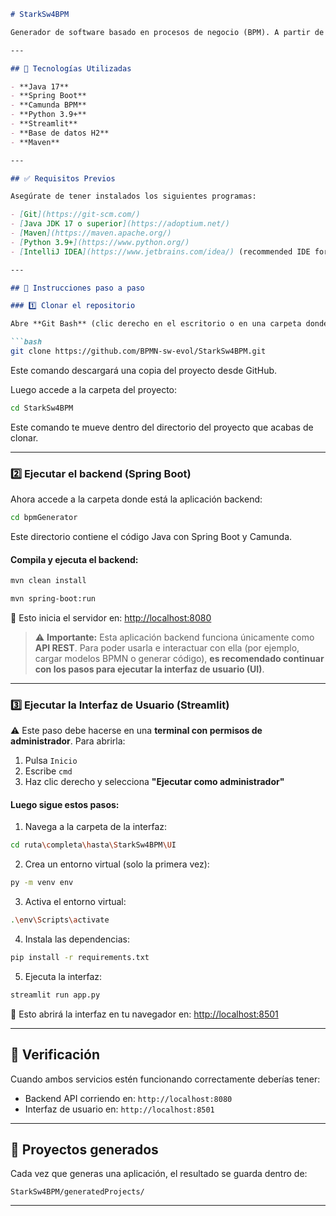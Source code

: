 ````markdown
# StarkSw4BPM

Generador de software basado en procesos de negocio (BPM). A partir de un modelo `.bpmn`, esta herramienta crea automáticamente un proyecto Spring Boot ejecutable con Camunda y una interfaz amigable en Streamlit para facilitar la configuración.

---

## 🧰 Tecnologías Utilizadas

- **Java 17**
- **Spring Boot**
- **Camunda BPM**
- **Python 3.9+**
- **Streamlit**
- **Base de datos H2**
- **Maven**

---

## ✅ Requisitos Previos

Asegúrate de tener instalados los siguientes programas:

- [Git](https://git-scm.com/)
- [Java JDK 17 o superior](https://adoptium.net/)
- [Maven](https://maven.apache.org/)
- [Python 3.9+](https://www.python.org/)
- [IntelliJ IDEA](https://www.jetbrains.com/idea/) (recommended IDE for Java development)

---

## 🚀 Instrucciones paso a paso

### 1️⃣ Clonar el repositorio

Abre **Git Bash** (clic derecho en el escritorio o en una carpeta donde quieras que quede el proyecto  y selecciona *"Open Git Bash Here"*) y escribe:

```bash
git clone https://github.com/BPMN-sw-evol/StarkSw4BPM.git
````

Este comando descargará una copia del proyecto desde GitHub.

Luego accede a la carpeta del proyecto:

```bash
cd StarkSw4BPM
```

Este comando te mueve dentro del directorio del proyecto que acabas de clonar.

---

### 2️⃣ Ejecutar el backend (Spring Boot)

Ahora accede a la carpeta donde está la aplicación backend:

```bash 
cd bpmGenerator
```

Este directorio contiene el código Java con Spring Boot y Camunda.

#### Compila y ejecuta el backend:

```bash 
mvn clean install
```

```bash
mvn spring-boot:run
```

🔗 Esto inicia el servidor en: [http://localhost:8080](http://localhost:8080)

> ⚠️ **Importante:** Esta aplicación backend funciona únicamente como **API REST**.
> Para poder usarla e interactuar con ella (por ejemplo, cargar modelos BPMN o generar código), **es recomendado continuar con los pasos para ejecutar la interfaz de usuario (UI)**.

---

### 3️⃣ Ejecutar la Interfaz de Usuario (Streamlit)

⚠️ Este paso debe hacerse en una **terminal con permisos de administrador**. Para abrirla:

1. Pulsa `Inicio`
2. Escribe `cmd`
3. Haz clic derecho y selecciona **"Ejecutar como administrador"**

#### Luego sigue estos pasos:

1. Navega a la carpeta de la interfaz:

```bash (Busca la ruta donde clonaste el repositorio)
cd ruta\completa\hasta\StarkSw4BPM\UI
```

2. Crea un entorno virtual (solo la primera vez):

```bash
py -m venv env
```

3. Activa el entorno virtual:

```bash
.\env\Scripts\activate
```

4. Instala las dependencias:

```bash
pip install -r requirements.txt
```

5. Ejecuta la interfaz:

```bash
streamlit run app.py
```

🔗 Esto abrirá la interfaz en tu navegador en: [http://localhost:8501](http://localhost:8501)

---

## 🧪 Verificación

Cuando ambos servicios estén funcionando correctamente deberías tener:

* Backend API corriendo en: `http://localhost:8080`
* Interfaz de usuario en: `http://localhost:8501`

---

## 📂 Proyectos generados

Cada vez que generas una aplicación, el resultado se guarda dentro de:

```
StarkSw4BPM/generatedProjects/
```

---
